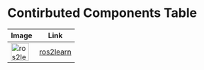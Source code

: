 # Contirbuted Components Table 
Image | Link
--- | ---
<img src="https://github.com/AcutronicRobotics/gym-gazebo2/raw/dashing/imgs/alr_logo.png" alt="ros2learn" width="40"/> | [ros2learn](https://github.com/AcutronicRobotics/ros2learn/tree/dashing)